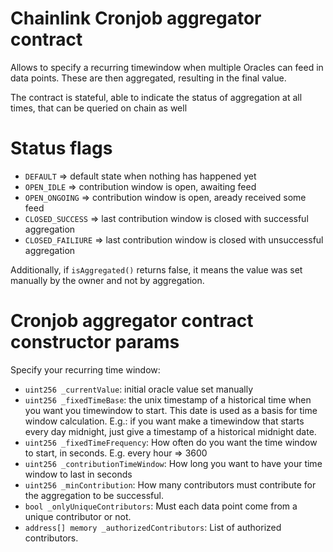 # Chainlink Cronjob aggregator contract

Allows to specify a recurring timewindow when multiple Oracles can feed in data points. These are then aggregated, resulting in the final value.

The contract is stateful, able to indicate the status of aggregation at all times, that can be queried on chain as well

# Status flags

- `DEFAULT` => default state when nothing has happened yet
- `OPEN_IDLE` => contribution window is open, awaiting feed
- `OPEN_ONGOING` => contribution window is open, aready received some feed
- `CLOSED_SUCCESS` => last contribution window is closed with successful aggregation
- `CLOSED_FAILIURE` => last contribution window is closed with unsuccessful aggregation

Additionally, if `isAggregated()` returns false, it means the value was set manually by the owner and not by aggregation.


# Cronjob aggregator contract constructor params

Specify your recurring time window:
- `uint256 _currentValue`: initial oracle value set manually
- `uint256 _fixedTimeBase`: the unix timestamp of a historical time when you want you timewindow to start. This date is used as a basis for time window calculation. E.g.: if you want make a timewindow that starts every day midnight, just give a timestamp of a historical midnight date.
- `uint256 _fixedTimeFrequency`: How often do you want the time window to start, in seconds. E.g. every hour => 3600
- `uint256 _contributionTimeWindow`: How long you want to have your time window to last in seconds
- `uint256 _minContribution`: How many contributors must contribute for the aggregation to be successful.
- `bool _onlyUniqueContributors`: Must each data point come from a unique contributor or not.
- `address[] memory _authorizedContributors`: List of authorized contributors.
